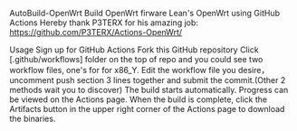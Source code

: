 AutoBuild-OpenWrt
Build OpenWrt firware Lean's OpenWrt using GitHub Actions
Hereby thank P3TERX for his amazing job: https://github.com/P3TERX/Actions-OpenWrt/

Usage
Sign up for GitHub Actions
Fork this GitHub repository
Click [.github/workflows] folder on the top of repo and you could see two workflow files, one's for  for x86_Y.
Edit the workflow file you desire，uncomment push section 3 lines together and submit the commit.(Other 2 methods wait you to discover)
The build starts automatically. Progress can be viewed on the Actions page.
When the build is complete, click the Artifacts button in the upper right corner of the Actions page to download the binaries.
